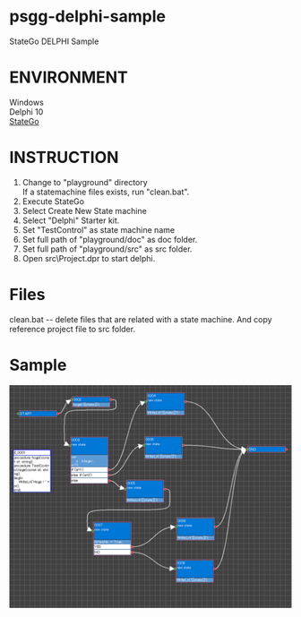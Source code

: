 # psgg-delphi-sample
StateGo DELPHI Sample

# ENVIRONMENT

Windows  
Delphi 10  
[StateGo](https://statego.programanic.com/index-e.html)

# INSTRUCTION

1. Change to "playground" directory  
   If a statemachine files exists, run "clean.bat".  
2. Execute StateGo  
3. Select Create New State machine  
4. Select "Delphi" Starter kit.  
5. Set "TestControl" as state machine name  
6. Set full path of "playground/doc" as doc folder.  
7. Set full path of "playground/src" as src folder.  
8. Open src\Project.dpr to start delphi.  

# Files

clean.bat -- delete files that are related with a state machine. And copy reference project file to src folder.

# Sample

<img src="https://raw.githubusercontent.com/NNNIC/psgg-delphi-sample/master/wiki/sample.PNG" width="1800px" />  
